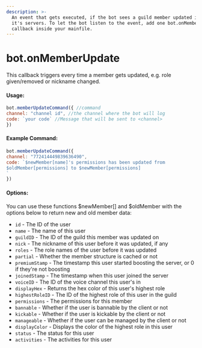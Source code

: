 ```yaml
---
description: >-
  An event that gets executed, if the bot sees a guild member updated in one of
  it's servers. To let the bot listen to the event, add one bot.onMemberUpdate()
  callback inside your mainfile.
---
```


# bot.onMemberUpdate

This callback triggers every time a member gets updated, e.g. role given/removed or nickname changed.

#### Usage:

```javascript
bot.memberUpdateCommand({ //command
channel: "channel id", //the channel where the bot will log
code: `your code` //Message that will be sent to <channel>
})
```

#### Example Command:

```javascript
bot.memberUpdateCommand({ 
channel: "772414449839636490", 
code: `$newMember[name]'s permissions has been updated from 
$oldMember[permissions] to $newMember[permissions]
`
})
```

#### Options:

You can use these functions $newMember\[] and $oldMember with the options below to return new and old member data:

* `id` - The ID of the user
* `name` - The name of this user
* `guildID` - The ID of the guild this member was updated on
* `nick` - The nickname of this user before it was updated, if any
* `roles` - The role names of the user before it was updated
* `partial` - Whether the member structure is cached or not
* `premiumStamp` - The timestamp this user started boosting the server, or 0 if they're not boosting
* `joinedStamp` - The timestamp when this user joined the server
* `voiceID` - The ID of the voice channel this user's in
* `displayHex` - Returns the hex color of this user's highest role
* `highestRoleID` - The ID of the highest role of this user in the guild
* `permissions` - The permissions for this member
* `bannable` - Whether if the user is bannable by the client or not
* `kickable` - Whether if the user is kickable by the client or not
* `manageable` - Whether if the user can be managed by the client or not
* `displayColor` - Displays the color of the highest role in this user
* `status` - The status for this user
* `activities` - The activities for this user
